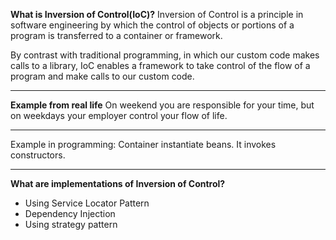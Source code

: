 **What is Inversion of Control(IoC)?**
Inversion of Control is a principle in software engineering by which the control of objects or portions of a program is transferred to a container or framework.

By contrast with traditional programming, in which our custom code makes calls to a library, IoC enables a framework to take control of the flow of a program and make calls to our custom code.


----------
**Example from real life**
On weekend you are responsible for your time, but on weekdays your employer control your flow of life.


----------
Example in programming:
Container instantiate beans. It invokes constructors.


----------


**What are implementations of Inversion of Control?**

 - Using Service Locator Pattern
 - Dependency Injection
 - Using strategy pattern